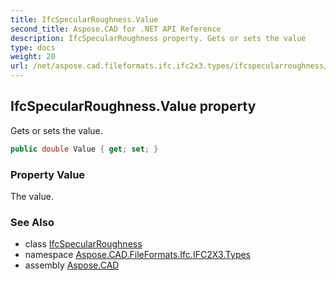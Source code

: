 ```yaml
---
title: IfcSpecularRoughness.Value
second_title: Aspose.CAD for .NET API Reference
description: IfcSpecularRoughness property. Gets or sets the value
type: docs
weight: 20
url: /net/aspose.cad.fileformats.ifc.ifc2x3.types/ifcspecularroughness/value/
---
```

## IfcSpecularRoughness.Value property

Gets or sets the value.

```csharp
public double Value { get; set; }
```

### Property Value

The value.

### See Also

* class [IfcSpecularRoughness](../)
* namespace [Aspose.CAD.FileFormats.Ifc.IFC2X3.Types](../../ifcspecularroughness/)
* assembly [Aspose.CAD](../../../)


